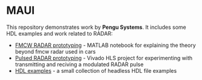 # MAUI

This repository demonstrates work by **Pengu Systems**. It includes some HDL examples and work related to RADAR:
* [FMCW RADAR prototyping](./examples/fmcw_radar/) - MATLAB notebook for explaining the theory beyond fmcw radar used in cars
* [Pulsed RADAR prototyping](./examples/pulsed_radar/) - Vivado HLS project for experimenting with transmitting and reciving a modulated RADAR pulse
* [HDL examples](./src/examples/) - a small collection of headless HDL file examples
